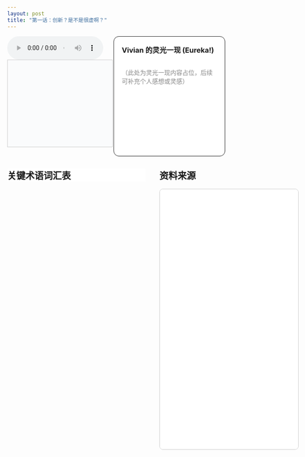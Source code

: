 ```yaml
---
layout: post
title: "第一话：创新？是不是很虚啊？"
---
```


<!-- 上方：音频+字幕 | Vivian 的灵光一现 -->
<div style="display: flex; gap: 24px; margin-bottom: 2em; align-items: stretch; max-height: 340px; min-height: 240px;">
  <!-- 左上：音频+字幕 -->
  <div style="flex: 2 1 0; display: flex; flex-direction: column; justify-content: flex-start;">
    <audio id="audio-ep1" controls style="width: 100%; max-width: 700px;">
      <source src="/class/assets/podcasts/innovation_ep1.wav" type="audio/wav">
      您的浏览器不支持 audio 元素。
    </audio>
    <div id="lrc-container-ep1" style="width: 100%; max-width: 700px; max-height: 240px; min-height: 180px; overflow-y: auto; border: 1px solid #ccc; padding: 10px; background: #fafbfc; margin-bottom: 1.5em;">
      <ul id="lrc-list-ep1" style="margin:0; padding:0;"></ul>
    </div>
  </div>
  <!-- 右上：Vivian 的灵光一现 -->
  <div style="flex: 1 1 0; border: 1.5px solid #222; border-radius: 12px; padding: 18px; background: #fff; min-width: 220px; display: flex; flex-direction: column;">
    <h3 style="margin-top:0;">Vivian 的灵光一现 (Eureka!)</h3>
    <div style="flex:1; height: 100%; overflow-y: auto; min-height: 120px; color: #888;">
      <p>（此处为灵光一现内容占位，后续可补充个人感想或灵感）</p>
    </div>
  </div>
</div>

<!-- 下方：关键术语词汇表 | 资料来源 -->
<div style="display: flex; gap: 32px; margin-bottom: 2em;">
  <!-- 左下：关键术语词汇表 -->
  <div style="flex: 1 1 0; min-width: 320px; max-height: 70vh; overflow-y: auto;">
    <div style="position: sticky; top: 0; z-index: 2; background: #fff; display: flex; align-items: center; gap: 12px;">
      <h2 style="margin: 0;">关键术语词汇表</h2>
    </div>
    <ul id="term-list" style="list-style: none; padding: 0; margin-top: 1em;"></ul>
  </div>
  <!-- 右下：资料来源 -->
  <div style="flex: 1 1 0; min-width: 320px;">
    <h2 style="margin-top: 0;">资料来源</h2>
    <iframe src="/class/assets/podcasts/Chapter 1.pdf" width="100%" height="600px" style="border:1px solid #ccc; border-radius:8px;"></iframe>
  </div>
</div>

<script>
// 关键术语词汇表内容可后续补充
const terms = [
  { name: "创新 (Innovation)", desc: "新思想的成功利用；将机会转化为新思想并将其付诸实践以创造价值的过程。" },
  { name: "创业精神 (Entrepreneurship)", desc: "将愿景、激情、精力、洞察力、判断力和勤奋结合起来，将好想法变为现实的人类特质。" },
  { name: "创造性破坏 (Creative Destruction)", desc: "约瑟夫·熊彼特提出的概念，指新产品、新流程、新商业模式的出现，不断瓦解旧有的市场和产业结构，建立新的规则。" },
  { name: "搜索 (Search)", desc: "创新过程的第一阶段，旨在发现创新机会并生成多样化的新想法。" },
  { name: "选择 (Select)", desc: "创新过程的第二阶段，从生成的想法中选择最具潜力的方案进行推进。" },
  { name: "实施 (Implement)", desc: "创新过程的第三阶段，将选定的想法转化为实际产品、服务或流程。" },
  { name: "捕获 (Capture)", desc: "创新过程的第四阶段，确保创新努力能带来预期的商业或社会价值。" },
  { name: "产品创新 (Product Innovation)", desc: "组织提供的产品或服务本身的变化。" },
  { name: "过程创新 (Process Innovation)", desc: "组织创造和交付产品或服务的方式的变化。" },
  { name: "定位创新 (Position Innovation)", desc: "产品或服务引入的背景或目标市场的变化。" },
  { name: "范式创新 (Paradigm Innovation)", desc: "组织行动的底层心智模型或商业模式的变化。" },
  { name: "增量创新 (Incremental Innovation)", desc: "在现有产品或流程基础上进行的小规模改进。" },
  { name: "激进创新 (Radical Innovation)", desc: "带来根本性变革，创造全新产品或流程的创新。" },
  { name: "组件创新 (Component Innovation)", desc: "改进复杂系统中的某个独立组成部分。" },
  { name: "架构创新 (Architectural Innovation)", desc: "改变复杂系统各组件之间的组合方式。" },
  { name: "平台创新 (Platform Innovation)", desc: "建立一个稳健的基础设计或核心技术，可以在其上开发多个变体或后续产品世代。" },
  { name: "创新生命周期 (Innovation Life Cycle)", desc: "描述创新在行业或技术发展不同阶段（流体、过渡、特定）的模式。" },
  { name: "流体阶段 (Fluid Phase)", desc: "创新生命周期的早期阶段，高度不确定，大量实验，主要关注产品创新。" },
  { name: "主导设计 (Dominant Design)", desc: "创新生命周期的过渡阶段出现的现象，指行业内对产品或流程的关键特性达成普遍接受的共识。" },
  { name: "特定阶段 (Specific Phase)", desc: "创新生命周期的成熟阶段，创新主要集中在成本降低、效率提升和产品差异化，以过程创新为主。" },
  { name: "不连续创新 (Discontinuous Innovation)", desc: "颠覆现有行业规则的创新，通常由新技术、新市场或新商业模式引发。" },
  { name: "帆船效应 (Sailing Ship Effect)", desc: "指一项成熟技术在面对新兴竞争时，其改进速度反而会加速的现象。" },
  { name: "非我发明综合症 (Not Invented Here - NIH)", desc: "一种组织文化现象，指企业拒绝采纳源自外部且不符合其现有认知或业务模式的技术或想法。" },
  { name: "商业模式创新 (Business Model Innovation)", desc: "改变组织创造、交付和捕获价值的底层逻辑和方式。" }
];

function renderTerms() {
  const ul = document.getElementById('term-list');
  ul.innerHTML = '';
  terms.forEach((term) => {
    const li = document.createElement('li');
    li.style.marginBottom = '10px';
    li.innerHTML = `
      <div class="term-title" style="font-weight:bold; display:flex; align-items:center;">
        <span style="flex:1;">${term.name}</span>
      </div>
      <div class="term-desc" style="margin-top:6px; color:#444; background:#f8f8f8; border-radius:6px; padding:8px 12px;">
        ${term.desc}
      </div>
    `;
    ul.appendChild(li);
  });
}

document.addEventListener('DOMContentLoaded', function() {
  renderTerms();
});
</script>

<script>
async function fetchLRC(url) {
  const res = await fetch(url);
  return await res.text();
}
function parseLRC(lrc) {
  const lines = lrc.split('\n');
  const result = [];
  const timeExp = /^(\d{2}):(\d{2})\s+/;
  for (let line of lines) {
    const match = timeExp.exec(line);
    if (match) {
      const min = parseInt(match[1]);
      const sec = parseInt(match[2]);
      const time = min * 60 + sec;
      const text = line.replace(timeExp, '').trim();
      result.push({ time, text });
    }
  }
  return result;
}
function renderLRC(lrcArr) {
  const ul = document.getElementById('lrc-list-ep1');
  ul.innerHTML = '';
  lrcArr.forEach((item, idx) => {
    const li = document.createElement('li');
    li.textContent = item.text;
    li.setAttribute('data-idx', idx);
    li.style.listStyle = 'none';
    ul.appendChild(li);
  });
}
function syncLRC(audio, lrcArr) {
  const ul = document.getElementById('lrc-list-ep1');
  audio.addEventListener('timeupdate', () => {
    const currentTime = audio.currentTime;
    let idx = 0;
    for (let i = 0; i < lrcArr.length; i++) {
      if (currentTime >= lrcArr[i].time) idx = i;
      else break;
    }
    ul.querySelectorAll('li').forEach(li => li.classList.remove('active'));
    const activeLi = ul.querySelector(`li[data-idx=\"${idx}\"]`);
    if (activeLi) {
      activeLi.classList.add('active');
      activeLi.scrollIntoView({ behavior: 'smooth', block: 'center' });
    }
  });
}
(async function() {
  const lrcText = await fetchLRC('/class/assets/podcasts/innovation_ep1.txt');
  const lrcArr = parseLRC(lrcText);
  renderLRC(lrcArr);
  const audio = document.getElementById('audio-ep1');
  syncLRC(audio, lrcArr);
})();
</script>
<style>
#lrc-list-ep1 li.active {
  color: #fff;
  background: #0078d7;
  font-weight: bold;
}
#lrc-list-ep1 li {
  padding: 2px 0;
  transition: background 0.2s;
  font-size: 1.08em;
  line-height: 1.7;
}
</style>


